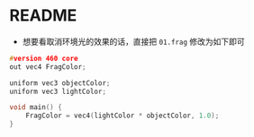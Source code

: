# README

+ 想要看取消环境光的效果的话，直接把 `01.frag` 修改为如下即可

```c++
#version 460 core
out vec4 FragColor;

uniform vec3 objectColor;
uniform vec3 lightColor;

void main() {
    FragColor = vec4(lightColor * objectColor, 1.0);
}
```

